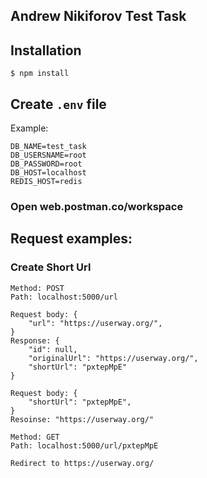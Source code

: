 ## <b>Andrew Nikiforov</b> Test Task

## Installation

```
$ npm install
```

## Create `.env` file

Example:

```
DB_NAME=test_task
DB_USERSNAME=root
DB_PASSWORD=root
DB_HOST=localhost
REDIS_HOST=redis
```


### Open <a>web.postman.co/workspace</a>

## Request examples:

### Create Short Url

```
Method: POST
Path: localhost:5000/url

Request body: {
    "url": "https://userway.org/",
}
Response: {
    "id": null,
    "originalUrl": "https://userway.org/",
    "shortUrl": "pxtepMpE"
}
```

```
Request body: {
    "shortUrl": "pxtepMpE",
}
Resoinse: "https://userway.org/"
```


```
Method: GET
Path: localhost:5000/url/pxtepMpE

Redirect to https://userway.org/
```
